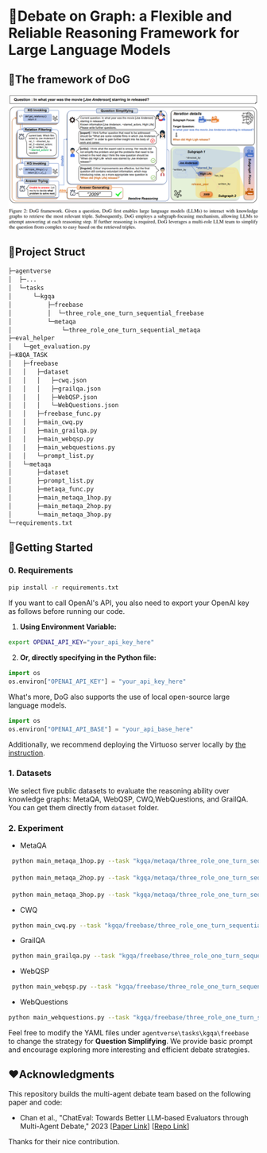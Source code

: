 # :dog:Debate on Graph: a Flexible and Reliable Reasoning Framework for Large Language Models

## :telescope:The framework of DoG

![DoG framework](images/figure-1.png)

## :mag_right:Project Struct

```bash
├─agentverse
│  ├─...
│  └─tasks
│      └─kgqa
│          ├─freebase
│          │  └─three_role_one_turn_sequential_freebase
│          └─metaqa
│              └─three_role_one_turn_sequential_metaqa
├─eval_helper
│	└─get_evaluation.py
├─KBQA_TASK
│   ├─freebase
│   │	├─dataset
│   │	│	├─cwq.json
│   │	│	├─grailqa.json
│   │	│	├─WebQSP.json
│   │	│	└─WebQuestions.json
│   │   ├─freebase_func.py
│   │   ├─main_cwq.py
│   │   ├─main_grailqa.py
│   │   ├─main_webqsp.py
│   │	├─main_webquestions.py
│   │   └─prompt_list.py
│   └─metaqa
│       ├─dataset
│       ├─prompt_list.py
│       ├─metaqa_func.py
│       ├─main_metaqa_1hop.py
│       ├─main_metaqa_2hop.py
│       └─main_metaqa_3hop.py
└─requirements.txt
```

## 🚀Getting Started

### 0. Requirements

```bash
pip install -r requirements.txt
```

If you want to call OpenAI's API, you also need to export your OpenAI key as follows before running our code.

1. **Using Environment Variable:**

```bash
export OPENAI_API_KEY="your_api_key_here"
```

2. **Or, directly specifying in the Python file:**

```python
import os
os.environ["OPENAI_API_KEY"] = "your_api_key_here"
```

What's more, DoG also supports the use of local open-source large language models.

```python
import os
os.environ["OPENAI_API_BASE"] = "your_api_base_here"
```

Additionally, we recommend deploying the Virtuoso server locally by [the instruction](https://github.com/dki-lab/Freebase-Setup).

### 1. Datasets

We select five public datasets to evaluate the reasoning ability over knowledge graphs: MetaQA, WebQSP, CWQ,WebQuestions, and GrailQA. You can get them directly from `dataset` folder. 

### 2. Experiment

- MetaQA

```bash
 python main_metaqa_1hop.py --task "kgqa/metaqa/three_role_one_turn_sequential_metaqa" --output_path "./output/metaqa_1hop_output.txt"
   
 python main_metaqa_2hop.py --task "kgqa/metaqa/three_role_one_turn_sequential_metaqa" --output_path "./output/metaqa_2hop_output.txt"
   
 python main_metaqa_3hop.py --task "kgqa/metaqa/three_role_one_turn_sequential_metaqa" --output_path "./output/metaqa_3hop_output.txt"
```

- CWQ

```bash
 python main_cwq.py --task "kgqa/freebase/three_role_one_turn_sequential_freebase" --output_path "./output/cwq_output.txt"
```

- GrailQA

```bash
 python main_grailqa.py --task "kgqa/freebase/three_role_one_turn_sequential_freebase" --output_path "./output/grailqa_output.txt"
```

- WebQSP

```bash
 python main_webqsp.py --task "kgqa/freebase/three_role_one_turn_sequential_freebase" --output_path "./output/webqsp_output.txt"
```

- WebQuestions

```bash
python main_webquestions.py --task "kgqa/freebase/three_role_one_turn_sequential_freebase" --output_path "./output/webquestions_output.txt"
```

Feel free to modify the YAML files under `agentverse\tasks\kgqa\freebase ` to change the strategy for **Question Simplifying**. We provide basic prompt and encourage exploring more interesting and efficient debate strategies.

## :heart:Acknowledgments

This repository builds the multi-agent debate team based on the following paper and code:

- Chan et al., "ChatEval: Towards Better LLM-based Evaluators through Multi-Agent Debate," 2023  [[Paper Link](https://arxiv.org/abs/2308.07201)] [[Repo Link](https://github.com/thunlp/ChatEval)]

Thanks for their nice contribution.
